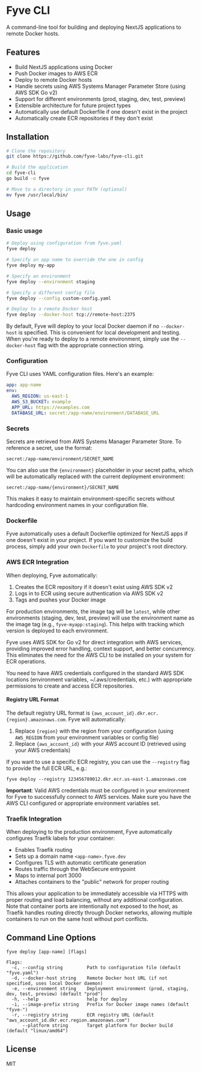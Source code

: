 # Fyve CLI

A command-line tool for building and deploying NextJS applications to remote Docker hosts.

## Features

- Build NextJS applications using Docker
- Push Docker images to AWS ECR
- Deploy to remote Docker hosts
- Handle secrets using AWS Systems Manager Parameter Store (using AWS SDK Go v2)
- Support for different environments (prod, staging, dev, test, preview)
- Extensible architecture for future project types
- Automatically use default Dockerfile if one doesn't exist in the project
- Automatically create ECR repositories if they don't exist

## Installation

```bash
# Clone the repository
git clone https://github.com/fyve-labs/fyve-cli.git

# Build the application
cd fyve-cli
go build -o fyve

# Move to a directory in your PATH (optional)
mv fyve /usr/local/bin/
```

## Usage

### Basic usage

```bash
# Deploy using configuration from fyve.yaml
fyve deploy

# Specify an app name to override the one in config
fyve deploy my-app

# Specify an environment
fyve deploy --environment staging

# Specify a different config file
fyve deploy --config custom-config.yaml

# Deploy to a remote Docker host
fyve deploy --docker-host tcp://remote-host:2375
```

By default, Fyve will deploy to your local Docker daemon if no `--docker-host` is specified. This is convenient for local development and testing. When you're ready to deploy to a remote environment, simply use the `--docker-host` flag with the appropriate connection string.

### Configuration

Fyve CLI uses YAML configuration files. Here's an example:

```yaml
app: app-name
env:
  AWS_REGION: us-east-1
  AWS_S3_BUCKET: example
  APP_URL: https://examples.com
  DATABASE_URL: secret:/app-name/environment/DATABASE_URL
```

### Secrets

Secrets are retrieved from AWS Systems Manager Parameter Store. To reference a secret, use the format:

```
secret:/app-name/environment/SECRET_NAME
```

You can also use the `{environment}` placeholder in your secret paths, which will be automatically replaced with the current deployment environment:

```
secret:/app-name/{environment}/SECRET_NAME
```

This makes it easy to maintain environment-specific secrets without hardcoding environment names in your configuration file.

### Dockerfile

Fyve automatically uses a default Dockerfile optimized for NextJS apps if one doesn't exist in your project. If you want to customize the build process, simply add your own `Dockerfile` to your project's root directory.

### AWS ECR Integration

When deploying, Fyve automatically:
1. Creates the ECR repository if it doesn't exist using AWS SDK v2
2. Logs in to ECR using secure authentication via AWS SDK v2
3. Tags and pushes your Docker image

For production environments, the image tag will be `latest`, while other environments (staging, dev, test, preview) will use the environment name as the image tag (e.g., `fyve-myapp:staging`). This helps with tracking which version is deployed to each environment.

Fyve uses AWS SDK for Go v2 for direct integration with AWS services, providing improved error handling, context support, and better concurrency. This eliminates the need for the AWS CLI to be installed on your system for ECR operations.

You need to have AWS credentials configured in the standard AWS SDK locations (environment variables, ~/.aws/credentials, etc.) with appropriate permissions to create and access ECR repositories.

#### Registry URL Format

The default registry URL format is `{aws_account_id}.dkr.ecr.{region}.amazonaws.com`. Fyve will automatically:

1. Replace `{region}` with the region from your configuration (using `AWS_REGION` from your environment variables or config file)
2. Replace `{aws_account_id}` with your AWS account ID (retrieved using your AWS credentials)

If you want to use a specific ECR registry, you can use the `--registry` flag to provide the full ECR URL, e.g.:
```
fyve deploy --registry 123456789012.dkr.ecr.us-east-1.amazonaws.com
```

**Important**: Valid AWS credentials must be configured in your environment for Fyve to successfully connect to AWS services. Make sure you have the AWS CLI configured or appropriate environment variables set.

### Traefik Integration

When deploying to the production environment, Fyve automatically configures Traefik labels for your container:

- Enables Traefik routing
- Sets up a domain name `<app-name>.fyve.dev`
- Configures TLS with automatic certificate generation
- Routes traffic through the WebSecure entrypoint
- Maps to internal port 3000
- Attaches containers to the "public" network for proper routing

This allows your application to be immediately accessible via HTTPS with proper routing and load balancing, without any additional configuration. Note that container ports are intentionally not exposed to the host, as Traefik handles routing directly through Docker networks, allowing multiple containers to run on the same host without port conflicts.

## Command Line Options

```
fyve deploy [app-name] [flags]

Flags:
  -c, --config string         Path to configuration file (default "fyve.yaml")
  -d, --docker-host string    Remote Docker host URL (if not specified, uses local Docker daemon)
  -e, --environment string    Deployment environment (prod, staging, dev, test, preview) (default "prod")
  -h, --help                  help for deploy
  -i, --image-prefix string   Prefix for Docker image names (default "fyve-")
  -r, --registry string       ECR registry URL (default "aws_account_id.dkr.ecr.region.amazonaws.com")
      --platform string       Target platform for Docker build (default "linux/amd64")
```

## License

MIT